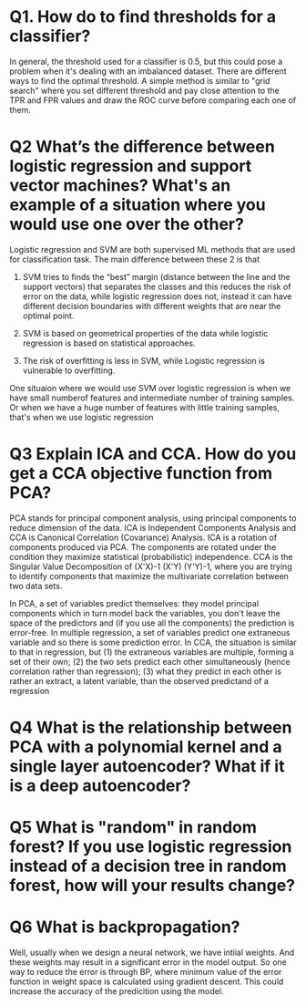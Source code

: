 # Q1. How do to find thresholds for a classifier?
In general, the threshold used for a classifier is 0.5, but this could pose a problem when it's dealing with an imbalanced dataset. There are different ways to find the optimal threshold. A simple method is similar to "grid search" where you set different threshold and pay close attention to the TPR and FPR values and draw the ROC curve before comparing each one of them.

# Q2 What’s the difference between logistic regression and support vector machines? What's an example of a situation where you would use one over the other?
Logistic regression and SVM are both supervised ML methods that are used for classification task. The main difference between these 2 is that 
1. SVM tries to finds the “best” margin (distance between the line and the support vectors) that separates the classes and this reduces the risk of error on the data, while logistic regression does not, instead it can have different decision boundaries with different weights that are near the optimal point.

2. SVM is based on geometrical properties of the data while logistic regression is based on statistical approaches.

3. The risk of overfitting is less in SVM, while Logistic regression is vulnerable to overfitting.

One situaion where we would use SVM over logistic regression is when we have small numberof features and intermediate number of training samples. Or when we have a huge number of features with little training samples, that's when we use logistic regression

# Q3 Explain ICA and CCA. How do you get a CCA objective function from PCA?
PCA stands for principal component analysis, using principal components to reduce dimension of the data. ICA is Independent Components Analysis and CCA is Canonical Correlation (Covariance) Analysis. ICA is a rotation of components produced via PCA. The components are rotated under the condition they maximize statistical (probabilistic) independence. CCA is the Singular Value Decomposition of (X'X)-1 (X'Y) (Y'Y)-1, where you are trying to identify components that maximize the multivariate correlation between two data sets.

In PCA, a set of variables predict themselves: they model principal components which in turn model back the variables, you don't leave the space of the predictors and (if you use all the components) the prediction is error-free. In multiple regression, a set of variables predict one extraneous variable and so there is some prediction error. In CCA, the situation is similar to that in regression, but (1) the extraneous variables are multiple, forming a set of their own; (2) the two sets predict each other simultaneously (hence correlation rather than regression); (3) what they predict in each other is rather an extract, a latent variable, than the observed predictand of a regression 

# Q4 What is the relationship between PCA with a polynomial kernel and a single layer autoencoder? What if it is a deep autoencoder?
 
# Q5 What is "random" in random forest? If you use logistic regression instead of a decision tree in random forest, how will your results change? 

# Q6 What is backpropagation?
Well, usually when we design a neural network, we have intiial weights. And these weights may result in a significant error in the model output. So one way to reduce the error is through BP, where minimum value of the error function in weight space is calculated using gradient descent. This could increase the accuracy of the predicition using the model.
